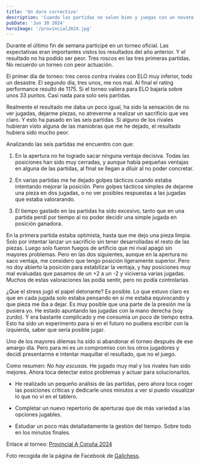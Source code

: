 ```yaml
---
title: 'Un duro correctivo'
description: 'Cuando las partidas no salen bien y juegas con un novato'
pubDate: 'Jun 30 2024'
heroImage: '/provincial2024.jpg'
---
```

Durante el último fin de semana participé en un torneo oficial. Las expectativas eran importantes vistos los resultados del año anterior. Y el resultado no ha podido ser peor. Tres roscos en las tres primeras partidas. No recuerdo un torneo con peor actuación.

El primer día de torneo: tres ceros contra rivales con ELO muy inferior, todo un desastre. El segundo día, tres unos, me nos mal. Al final el rating performance resultó de 1175. Si el torneo valiera para ELO bajaría sobre unos 33 puntos. Casi nada para solo seis partidas.

Realmente el resultado me daba un poco igual, ha sido la sensación de no ver jugadas, dejarme piezas, no atreverme a realizar un sacrificio que ves claro. Y esto ha pasado en las seis partidas. Si alguno de los rivales hubieran visto alguna de las maniobras que me he dejado, el resultado hubiera sido mucho peor.

Analizando las seis partidas me encuentro con que:

1. En la apertura no he logrado sacar ninguna ventaja decisiva. Todas las posiciones han sido muy cerradas, y aunque había pequeñas ventajas en alguna de las partidas, al final se llegan a diluir al no poder concretar.

1. En varias partidas me he dejado golpes tácticos cuando estaba intentando mejorar la posición. Pero golpes tácticos simples de dejarme una pieza en dos jugadas, o no ver posibles respuestas a las jugadas que estaba valorarando. 

1. El tiempo gastado en las partidas ha sido excesivo, tanto que en una partida perdí por tiempo al no poder decidir una simple jugada en posición ganadora.

En la primera partida estaba optimista, hasta que me dejo una pieza limpia. Solo por intentar lanzar un sacrificio sin tener desarrolladas el resto de las piezas. Luego solo fueron fuegos de artificio que mi rival apagó sin mayores problemas. Pero en las dos siguientes, aunque en la apertura no saco ventaja, me considero que tengo posición ligeramente superior. Pero no doy abierto la posición para estabilizar la ventaja, y hay posiciones muy mal evaluadas que pasamos de un +2 a un -2 y viciversa varias jugadas. Muchos de estas valoraciones las podía sentir, pero no podía controlarlas.

¿Que el stress jugó el papel detonante? Es posible. Lo que estuvo claro es que en cada jugada solo estaba pensando en si me estaba equivocando y que pieza me iba a dejar. Es muy posible que una parte de la presión me la pusiera yo. He estado apuntando las jugadas con la mano derecha (soy zurdo). Y era bastante complicado y me consumia un poco de tiempo extra. Esto ha sido un experimento para si en el futuro no pudiera escribir con la izquierda, saber que sería posible jugar. 

Uno de los mayores dilemas ha sido si abandonar el torneo después de ese amargo día. Pero para mi es un compromiso con los otros jugadores y decidí presentarme e intentar maquillar el resultado, que no el juego.

Como resumen: *No hay escusas.* He jugado muy mal y los rivales han sido mejores. Ahora toca detectar estos problemas y actuar para solucionarlos.

- He realizado un pequeño análisis de las partidas, pero ahora toca coger las posiciones críticas y dedicarle unos minutos a ver si puedo visualizar lo que no ví en el tablero.

- Completar un nuevo repertorio de aperturas que de más variedad a las opciones jugables.

- Estudiar un poco más detalladamente la gestión del tiempo. Sobre todo en los minutos finales.

Enlace al torneo: [Provincial A Coruña 2024](https://info64.org/provincial-a-coruna-absoluto)

Foto recogida de la página de Facebook de [Galichess](https://www.facebook.com/TiendaGalichess).
